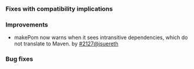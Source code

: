 [@jsuereth]: http://github.com/jsuereth
[2127]: https://github.com/sbt/sbt/pull/2127

### Fixes with compatibility implications

### Improvements

- makePom now warns when it sees intransitive dependencies, which do not translate to Maven. by [#2127][2127][@jsuereth][@jsuereth]

### Bug fixes
